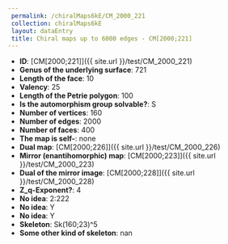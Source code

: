 ```yaml
--- 
 permalink: /chiralMaps6kE/CM_2000_221 
 collection: chiralMaps6kE
 layout: dataEntry
 title: Chiral maps up to 6000 edges - CM[2000;221]
---
```


- **ID**: [CM[2000;221]]({{ site.url }}/test/CM_2000_221)
- **Genus of the underlying surface**: 721
- **Length of the face**: 10
- **Valency**: 25
- **Length of the Petrie polygon**: 100
- **Is the automorphism group solvable?**: S
- **Number of vertices**: 160
- **Number of edges**: 2000
- **Number of faces**: 400
- **The map is self-**: none
- **Dual map**: [CM[2000;226]]({{ site.url }}/test/CM_2000_226)
- **Mirror (enantihomorphic) map**: [CM[2000;223]]({{ site.url }}/test/CM_2000_223)
- **Dual of the mirror image**: [CM[2000;228]]({{ site.url }}/test/CM_2000_228)
- **Z_q-Exponent?**: 4
- **No idea**:  2:222
- **No idea**: Y
- **No idea**: Y
- **Skeleton**: Sk(160;23)^5
- **Some other kind of skeleton**: nan
